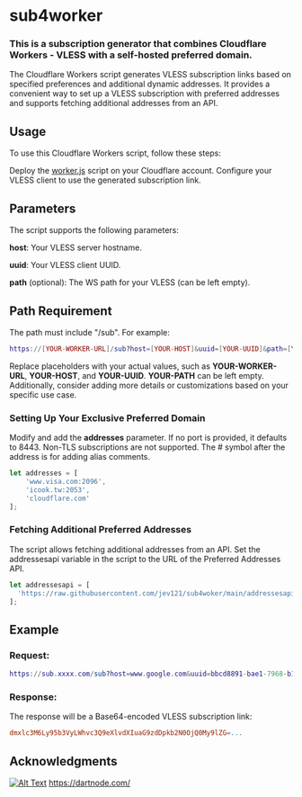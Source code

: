 # sub4worker
### This is a subscription generator that combines Cloudflare Workers - VLESS with a self-hosted preferred domain.
The Cloudflare Workers script generates VLESS subscription links based on specified preferences and additional dynamic addresses. It provides a convenient way to set up a VLESS subscription with preferred addresses and supports fetching additional addresses from an API.

## Usage
To use this Cloudflare Workers script, follow these steps:

Deploy the [worker.js](https://github.com/jev121/sub4worker/blob/main/_worker.js) script on your Cloudflare account.
Configure your VLESS client to use the generated subscription link.

## Parameters
The script supports the following parameters:

**host**: Your VLESS server hostname.

**uuid**: Your VLESS client UUID.

**path** (optional): The WS path for your VLESS (can be left empty).

## Path Requirement
The path must include "/sub". For example:

```lua
https://[YOUR-WORKER-URL]/sub?host=[YOUR-HOST]&uuid=[YOUR-UUID]&path=[YOUR-PATH]
```
Replace placeholders with your actual values, such as **YOUR-WORKER-URL**, **YOUR-HOST**, and **YOUR-UUID**. **YOUR-PATH** can be left empty. Additionally, consider adding more details or customizations based on your specific use case.

### Setting Up Your Exclusive Preferred Domain
Modify and add the **addresses** parameter. If no port is provided, it defaults to 8443. Non-TLS subscriptions are not supported. The # symbol after the address is for adding alias comments.
```js
let addresses = [
	'www.visa.com:2096',
	'icook.tw:2053',
	'cloudflare.com'
];
```

### Fetching Additional Preferred Addresses
The script allows fetching additional addresses from an API. Set the addressesapi variable in the script to the URL of the Preferred Addresses API.
```js
let addressesapi = [
  'https://raw.githubusercontent.com/jev121/sub4woker/main/addressesapi.txt' // This API is just an example and not maintained. Set up your own based on the content format.
];
```

## Example
### Request:
```lua
https://sub.xxxx.com/sub?host=www.google.com&uuid=bbcd8891-bae1-7968-b127-f17f9c249527&path=ws
```

### Response:
The response will be a Base64-encoded VLESS subscription link:

```makefile
dmxlc3M6Ly95b3VyLWhvc3Q9eXlvdXIuaG9zdDpkb2N0OjQ0My9lZG=...
```

## Acknowledgments
[![Alt Text](https://dartnode.com/assets/dash/images/brand/favicon.png)](https://dartnode.com/)
https://dartnode.com/
